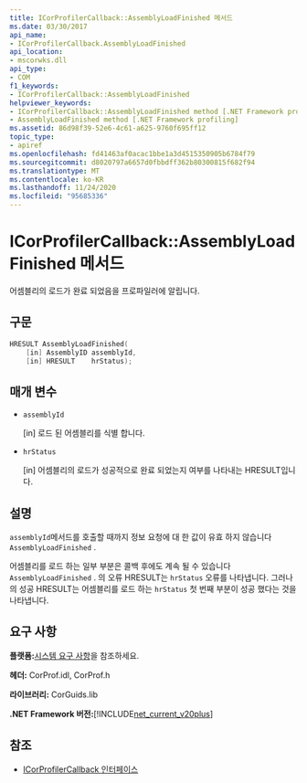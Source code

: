 ```yaml
---
title: ICorProfilerCallback::AssemblyLoadFinished 메서드
ms.date: 03/30/2017
api_name:
- ICorProfilerCallback.AssemblyLoadFinished
api_location:
- mscorwks.dll
api_type:
- COM
f1_keywords:
- ICorProfilerCallback::AssemblyLoadFinished
helpviewer_keywords:
- ICorProfilerCallback::AssemblyLoadFinished method [.NET Framework profiling]
- AssemblyLoadFinished method [.NET Framework profiling]
ms.assetid: 86d98f39-52e6-4c61-a625-9760f695ff12
topic_type:
- apiref
ms.openlocfilehash: fd41463af0acac1bbe1a3d4515350905b6784f79
ms.sourcegitcommit: d8020797a6657d0fbbdff362b80300815f682f94
ms.translationtype: MT
ms.contentlocale: ko-KR
ms.lasthandoff: 11/24/2020
ms.locfileid: "95685336"
---
```

# <a name="icorprofilercallbackassemblyloadfinished-method"></a>ICorProfilerCallback::AssemblyLoadFinished 메서드

어셈블리의 로드가 완료 되었음을 프로파일러에 알립니다.  
  
## <a name="syntax"></a>구문  
  
```cpp  
HRESULT AssemblyLoadFinished(  
    [in] AssemblyID assemblyId,  
    [in] HRESULT    hrStatus);  
```  
  
## <a name="parameters"></a>매개 변수

- `assemblyId`

  \[in] 로드 된 어셈블리를 식별 합니다.

- `hrStatus`

  \[in] 어셈블리의 로드가 성공적으로 완료 되었는지 여부를 나타내는 HRESULT입니다.

## <a name="remarks"></a>설명  

 `assemblyId`메서드를 호출할 때까지 정보 요청에 대 한 값이 유효 하지 않습니다 `AssemblyLoadFinished` .  
  
 어셈블리를 로드 하는 일부 부분은 콜백 후에도 계속 될 수 있습니다 `AssemblyLoadFinished` . 의 오류 HRESULT는 `hrStatus` 오류를 나타냅니다. 그러나의 성공 HRESULT는 어셈블리를 로드 하는 `hrStatus` 첫 번째 부분이 성공 했다는 것을 나타냅니다.  
  
## <a name="requirements"></a>요구 사항  

 **플랫폼:**[시스템 요구 사항](../../get-started/system-requirements.md)을 참조하세요.  
  
 **헤더:** CorProf.idl, CorProf.h  
  
 **라이브러리:** CorGuids.lib  
  
 **.NET Framework 버전:**[!INCLUDE[net_current_v20plus](../../../../includes/net-current-v20plus-md.md)]  
  
## <a name="see-also"></a>참조

- [ICorProfilerCallback 인터페이스](icorprofilercallback-interface.md)
